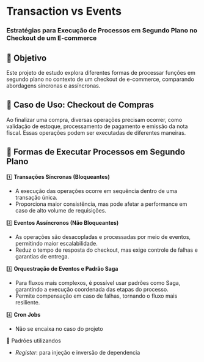 # Transaction vs Events  
### Estratégias para Execução de Processos em Segundo Plano no Checkout de um E-commerce  

## 📌 Objetivo  
Este projeto de estudo explora diferentes formas de processar funções em segundo plano no contexto de um checkout de e-commerce, comparando abordagens síncronas e assíncronas.  

## 🚀 Caso de Uso: Checkout de Compras  
Ao finalizar uma compra, diversas operações precisam ocorrer, como validação de estoque, processamento de pagamento e emissão da nota fiscal. Essas operações podem ser executadas de diferentes maneiras.

## 🔄 Formas de Executar Processos em Segundo Plano  
1️⃣ **Transações Síncronas (Bloqueantes)**  
   - A execução das operações ocorre em sequência dentro de uma transação única.  
   - Proporciona maior consistência, mas pode afetar a performance em caso de alto volume de requisições.  

2️⃣ **Eventos Assíncronos (Não Bloqueantes)**  
   - As operações são desacopladas e processadas por meio de eventos, permitindo maior escalabilidade.  
   - Reduz o tempo de resposta do checkout, mas exige controle de falhas e garantias de entrega.  

3️⃣ **Orquestração de Eventos e Padrão Saga**  
   - Para fluxos mais complexos, é possível usar padrões como Saga, garantindo a execução coordenada das etapas do processo.  
   - Permite compensação em caso de falhas, tornando o fluxo mais resiliente.  

4️⃣ **Cron Jobs**  
   - Não se encaixa no caso do projeto


📌 Padrões utilizandos
- *Register*: para injeção e inversão de dependencia

